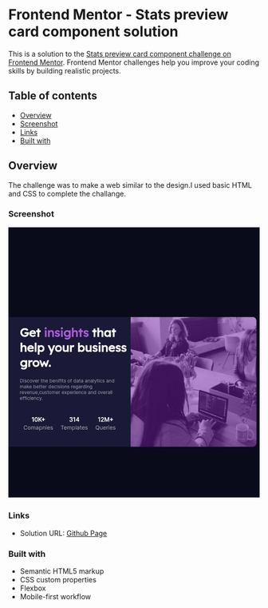 # Frontend Mentor - Stats preview card component solution

This is a solution to the [Stats preview card component challenge on Frontend Mentor](https://www.frontendmentor.io/challenges/stats-preview-card-component-8JqbgoU62). Frontend Mentor challenges help you improve your coding skills by building realistic projects. 

## Table of contents 

  - [Overview](#overview)
  - [Screenshot](#screenshot)
  - [Links](#links)
  - [Built with](#built-with)
  

## Overview
The challenge was to make a web similar to the design.I used basic HTML and CSS to complete the challange.


### Screenshot

![](./screenshot.jpg)



### Links

- Solution URL: [Github Page]( https://shafin9919.github.io/stat-preview-card/  )


### Built with

- Semantic HTML5 markup
- CSS custom properties
- Flexbox
- Mobile-first workflow


